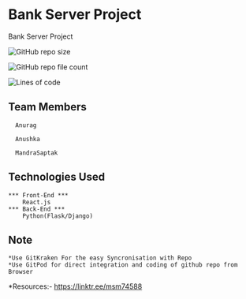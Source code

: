 
# Bank Server Project

Bank Server Project


![GitHub repo size](https://img.shields.io/github/repo-size/School-Team-12/Bank-server?style=flat)

![GitHub repo file count](https://img.shields.io/github/directory-file-count/School-Team-12/Bank-server?style=flat)

![Lines of code](https://img.shields.io/tokei/lines/github/School-Team-12/Bank-server)

## Team Members

      Anurag 

      Anushka

      MandraSaptak

## Technologies Used

    *** Front-End ***
        React.js
    *** Back-End ***
        Python(Flask/Django)

## Note
    *Use GitKraken For the easy Syncronisation with Repo
    *Use GitPod for direct integration and coding of github repo from Browser
    
*Resources:-  <https://linktr.ee/msm74588>
